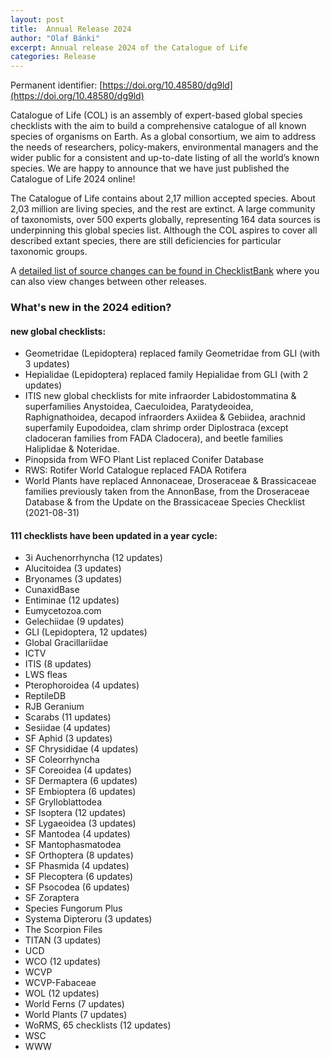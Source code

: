 ```yaml
---
layout: post
title:  Annual Release 2024
author: "Olaf Bánki"
excerpt: Annual release 2024 of the Catalogue of Life
categories: Release
---
```


Permanent identifier: [https://doi.org/10.48580/dg9ld](https://doi.org/10.48580/dg9ld)

Catalogue of Life (COL) is an assembly of expert-based global species checklists with the aim to build a comprehensive catalogue of all known species of organisms on Earth. As a global consortium, we aim to address the needs of researchers, policy-makers, environmental managers and the wider public for a consistent and up-to-date listing of all the world’s known species. We are happy to announce that we have just published the Catalogue of Life 2024 online!

The Catalogue of Life contains about 2,17 million accepted species. About 2,03 million are living species, and the rest are extinct. A large community of taxonomists, over 500 experts globally, representing 164 data sources is underpinning this global species list.
Although the COL aspires to cover all described extant species, there are still deficiencies for particular taxonomic groups.

A [detailed list of source changes can be found in ChecklistBank](https://www.checklistbank.org/dataset/299029/sourcemetrics?hideUnchanged=true&releaseKey=296511) where you can also view changes between other releases.

### What's new in the 2024 edition?

#### new global checklists:

 * Geometridae (Lepidoptera) replaced family Geometridae from GLI (with 3 updates)
 * Hepialidae (Lepidoptera) replaced family Hepialidae from GLI (with 2 updates)
 * ITIS new global checklists for mite infraorder Labidostommatina & superfamilies Anystoidea, Caeculoidea, Paratydeoidea, Raphignathoidea, decapod     infraorders Axiidea & Gebiidea, arachnid superfamily Eupodoidea, clam shrimp order Diplostraca (except cladoceran families from FADA Cladocera),     and beetle families Haliplidae & Noteridae.
 * Pinopsida from WFO Plant List replaced Conifer Database
 * RWS: Rotifer World Catalogue replaced FADA Rotifera
 * World Plants have replaced Annonaceae, Droseraceae & Brassicaceae families previously taken from the AnnonBase, from the Droseraceae Database &      from the Update on the Brassicaceae Species Checklist (2021-08-31)

#### 111 checklists have been updated in a year cycle:

 * 3i Auchenorrhyncha (12 updates)
 * Alucitoidea (3 updates)
 * Bryonames (3 updates)
 * CunaxidBase
 * Entiminae (12 updates)
 * Eumycetozoa.com
 * Gelechiidae (9 updates)
 * GLI (Lepidoptera, 12 updates)
 * Global Gracillariidae
 * ICTV
 * ITIS (8 updates)
 * LWS fleas
 * Pterophoroidea (4 updates)
 * ReptileDB
 * RJB Geranium
 * Scarabs (11 updates)
 * Sesiidae (4 updates)
 * SF Aphid (3 updates)
 * SF Chrysididae (4 updates)
 * SF Coleorrhyncha
 * SF Coreoidea (4 updates)
 * SF Dermaptera (6 updates)
 * SF Embioptera (6 updates)
 * SF Grylloblattodea
 * SF Isoptera (12 updates)
 * SF Lygaeoidea (3 updates)
 * SF Mantodea (4 updates)
 * SF Mantophasmatodea
 * SF Orthoptera (8 updates)
 * SF Phasmida (4 updates)
 * SF Plecoptera (6 updates)
 * SF Psocodea (6 updates)
 * SF Zoraptera
 * Species Fungorum Plus
 * Systema Dipteroru (3 updates)
 * The Scorpion Files
 * TITAN (3 updates)
 * UCD
 * WCO (12 updates)
 * WCVP
 * WCVP-Fabaceae
 * WOL (12 updates)
 * World Ferns (7 updates)
 * World Plants (7 updates)
 * WoRMS, 65 checklists (12 updates)
 * WSC
 * WWW
